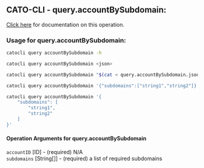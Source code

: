 
## CATO-CLI - query.accountBySubdomain:
[Click here](https://api.catonetworks.com/documentation/#query-query.accountBySubdomain) for documentation on this operation.

### Usage for query.accountBySubdomain:

```bash
catocli query accountBySubdomain -h

catocli query accountBySubdomain <json>

catocli query accountBySubdomain "$(cat < query.accountBySubdomain.json)"

catocli query accountBySubdomain '{"subdomains":["string1","string2"]}'

catocli query accountBySubdomain '{
    "subdomains": [
        "string1",
        "string2"
    ]
}'
```

#### Operation Arguments for query.accountBySubdomain ####

`accountID` [ID] - (required) N/A    
`subdomains` [String[]] - (required) a list of required subdomains    
